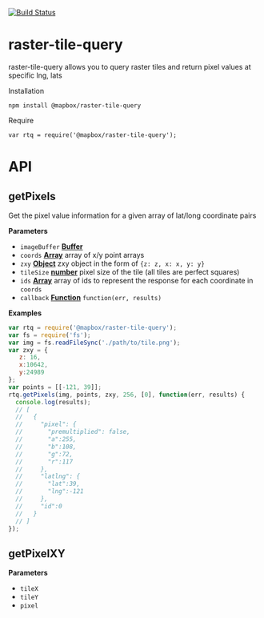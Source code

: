 [![Build Status](https://travis-ci.org/mapbox/raster-tile-query.svg?branch=master)](https://travis-ci.org/mapbox/raster-tile-query)

# raster-tile-query

raster-tile-query allows you to query raster tiles and return pixel values at specific lng, lats

Installation

    npm install @mapbox/raster-tile-query

Require

    var rtq = require('@mapbox/raster-tile-query');

# API

<!-- Generated by documentation.js. Update this documentation by updating the source code. -->

## getPixels

Get the pixel value information for a given array of lat/long coordinate pairs

**Parameters**

-   `imageBuffer` **[Buffer](https://nodejs.org/api/buffer.html)** 
-   `coords` **[Array](https://developer.mozilla.org/en-US/docs/Web/JavaScript/Reference/Global_Objects/Array)** array of x/y point arrays
-   `zxy` **[Object](https://developer.mozilla.org/en-US/docs/Web/JavaScript/Reference/Global_Objects/Object)** zxy object in the form of `{z: z, x: x, y: y}`
-   `tileSize` **[number](https://developer.mozilla.org/en-US/docs/Web/JavaScript/Reference/Global_Objects/Number)** pixel size of the tile (all tiles are perfect squares)
-   `ids` **[Array](https://developer.mozilla.org/en-US/docs/Web/JavaScript/Reference/Global_Objects/Array)** array of ids to represent the response for each coordinate in `coords`
-   `callback` **[Function](https://developer.mozilla.org/en-US/docs/Web/JavaScript/Reference/Statements/function)** `function(err, results)`

**Examples**

```javascript
var rtq = require('@mapbox/raster-tile-query');
var fs = require('fs');
var img = fs.readFileSync('./path/to/tile.png');
var zxy = {
   z: 16,
   x:10642,
   y:24989
};
var points = [[-121, 39]];
rtq.getPixels(img, points, zxy, 256, [0], function(err, results) {
  console.log(results);
  // [
  //   {
  //     "pixel": {
  //       "premultiplied": false,
  //       "a":255,
  //       "b":108,
  //       "g":72,
  //       "r":117
  //     },
  //     "latlng": {
  //       "lat":39,
  //       "lng":-121
  //     },
  //     "id":0
  //   }
  // ]
});
```

## getPixelXY

**Parameters**

-   `tileX`  
-   `tileY`  
-   `pixel`  

